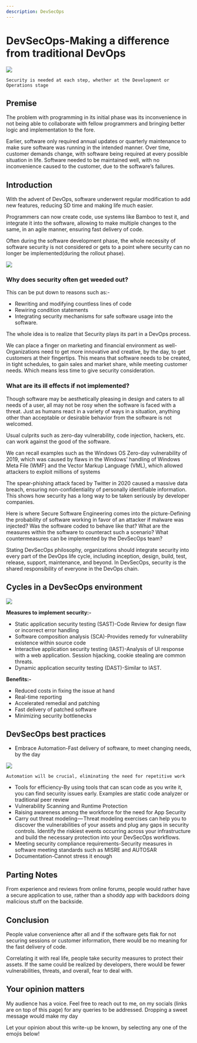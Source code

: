 ```yaml
---
description: DevSecOps
---
```


# DevSecOps-Making a difference from traditional DevOps

&#x20;                                     ![](https://cdn-images-1.medium.com/max/1000/1\*lNpNo9WDV-j9QPWy42gOBA.jpeg)

`Security is needed at each step, whether at the Development or Operations stage`

## Premise

The problem with programming in its initial phase was its inconvenience in not being able to collaborate with fellow programmers and bringing better logic and implementation to the fore.

Earlier, software only required annual updates or quarterly maintenance to make sure software was running in the intended manner. Over time, customer demands change, with software being required at every possible situation in life. Software needed to be maintained well, with no inconvenience caused to the customer, due to the software’s failures.

## Introduction

With the advent of DevOps, software underwent regular modification to add new features, reducing SD time and making life much easier.

Programmers can now create code, use systems like Bamboo to test it, and integrate it into the software, allowing to make multiple changes to the same, in an agile manner, ensuring fast delivery of code.

Often during the software development phase, the whole necessity of software security is not considered or gets to a point where security can no longer be implemented(during the rollout phase).

&#x20;                                             ![](https://cdn-images-1.medium.com/max/1000/1\*fbCBCYdifru2-JS1hFY3Fw.png)

### **Why does security often get weeded out?**

This can be put down to reasons such as:-

* Rewriting and modifying countless lines of code
* Rewiring condition statements
* Integrating security mechanisms for safe software usage into the software.

The whole idea is to realize that Security plays its part in a DevOps process.

We can place a finger on marketing and financial environment as well-Organizations need to get more innovative and creative, by the day, to get customers at their fingertips. This means that software needs to be created, in tight schedules, to gain sales and market share, while meeting customer needs. Which means less time to give security consideration.

### **What are its ill effects if not implemented?**

Though software may be aesthetically pleasing in design and caters to all needs of a user, all may not be rosy when the software is faced with a threat. Just as humans react in a variety of ways in a situation, anything other than acceptable or desirable behavior from the software is not welcomed.

Usual culprits such as zero-day vulnerability, code injection, hackers, etc. can work against the good of the software.

We can recall examples such as the Windows OS Zero-day vulnerability of 2019, which was caused by flaws in the Windows’ handling of Windows Meta File (WMF) and the Vector Markup Language (VML), which allowed attackers to exploit millions of systems

The spear-phishing attack faced by Twitter in 2020 caused a massive data breach, ensuring non-confidentiality of personally identifiable information. This shows how security has a long way to be taken seriously by developer companies.

Here is where Secure Software Engineering comes into the picture-Defining the probability of software working in favor of an attacker if malware was injected? Was the software coded to behave like that? What are the measures within the software to counteract such a scenario? What countermeasures can be implemented by the DevSecOps team?

Stating DevSecOps philosophy, organizations should integrate security into every part of the DevOps life cycle, including inception, design, build, test, release, support, maintenance, and beyond. In DevSecOps, security is the shared responsibility of everyone in the DevOps chain.

## **Cycles in a DevSecOps environment**

&#x20;                                      ![](https://cdn-images-1.medium.com/max/1000/1\*KK6JHM91gRvpBmxDz0171Q.png)

**Measures to implement security:-**

* Static application security testing (SAST)-Code Review for design flaw or incorrect error handling&#x20;
* Software composition analysis (SCA)-Provides remedy for vulnerability existence within source code
* Interactive application security testing (IAST)-Analysis of UI response with a web application. Session hijacking, cookie stealing are common threats.
* Dynamic application security testing (DAST)-Similar to IAST.

**Benefits:-**

* Reduced costs in fixing the issue at hand
* Real-time reporting
* Accelerated remedial and patching
* Fast delivery of patched software
* Minimizing security bottlenecks

## **DevSecOps best practices**

* Embrace Automation-Fast delivery of software, to meet changing needs, by the day

&#x20;                                              ![](https://cdn-images-1.medium.com/max/1000/1\*R2AY3zUQDNMK\_p586B9eaw.png)

&#x20;  `Automation will be crucial, eliminating the need for repetitive work`   &#x20;

* Tools for efficiency-By using tools that can scan code as you write it, you can find security issues early. Examples are static code analyzer or traditional peer review
* Vulnerability Scanning and Runtime Protection
* Raising awareness among the workforce for the need for App Security
* Carry out threat modeling — Threat modeling exercises can help you to discover the vulnerabilities of your assets and plug any gaps in security controls. Identify the riskiest events occurring across your infrastructure and build the necessary protection into your DevSecOps workflows.
* Meeting security compliance requirements-Security measures in software meeting standards such as MISRE and AUTOSAR
* Documentation-Cannot stress it enough

## Parting Notes

From experience and reviews from online forums, people would rather have a secure application to use, rather than a shoddy app with backdoors doing malicious stuff on the backside.&#x20;

## Conclusion

People value convenience after all and if the software gets flak for not securing sessions or customer information, there would be no meaning for the fast delivery of code.

Correlating it with real life, people take security measures to protect their assets. If the same could be realized by developers, there would be fewer vulnerabilities, threats, and overall, fear to deal with.

## Your opinion matters

My audience has a voice. Feel free to reach out to me, on my socials (links are on top of this page) for any queries to be addressed. Dropping a sweet message would make my day

Let your opinion about this write-up be known, by selecting any one of the emojis below!

